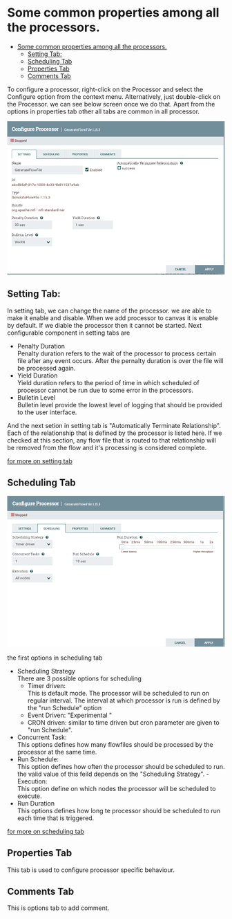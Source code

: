 # Some common properties among all the processors.
- [Some common properties among all the processors.](#some-common-properties-among-all-the-processors)
  - [Setting Tab:](#setting-tab)
  - [Scheduling Tab](#scheduling-tab)
  - [Properties Tab](#properties-tab)
  - [Comments Tab](#comments-tab)


To configure a processor, right-click on the Processor and select the Configure option from the context menu. Alternatively, just double-click on the Processor. we can see below screen once we do that. Apart from the options in properties tab other all tabs are common in all processor.

![configure screen](images/configureScreen.png)

## Setting Tab: 

In setting tab, we can change the name of the processor. we are able to make it enable and disable. When we add processor to canvas it is enable by default. If we diable the processor then it cannot be started. Next configurable component in setting tabs are 
- Penalty Duration <br/>
Penalty duration refers to the wait of the processor to process certain file after any event occurs. After the pernalty duration is over the file will be processed again.
- Yield Duration <br/>
Yield duration refers to the period of time in which scheduled of processor cannot be run due to some error in the processors.
- Bulletin Level <br/>
Bulletin level provide the lowest level of logging that should be provided to the user interface.

And the next setion in setting tab is "Automatically Terminate Relationship". Each of the relationship that is defined by the processor is listed here.  If we checked at this section, any flow file that is routed to that relationship will be removed from the flow and it's processing is considered complete.

[for more on setting tab](https://nifi.apache.org/docs/nifi-docs/html/user-guide.html#settings-tab)


## Scheduling Tab
![scheduling tab](images/SchedulingTab.png)

the first options in scheduling tab 
- Scheduling Strategy <br/>
There are 3 possible options for scheduling 
    - Timer driven: <br/>
     This is default mode. The processor will be scheduled to run on regular interval. The interval at which processor is run is defined by the "run Schedule" option
    - Event Driven: "Experimental "
    - CRON driven: similar to time driven but cron parameter are given to "run Schedule".
- Concurrent Task: <br>
This options defines how many flowfiles should be processed by the processor at the same time.
- Run Schedule: <br>
This option defines how often the processor should be scheduled to run. the valid value of this feild depends on the "Scheduling Strategy".
-Execution: <br>
This option define on which nodes the processor will be scheduled to execute.
- Run Duration <br>
This options defines how long te processor should be scheduled to run each time that is triggered. 


[for more on scheduling tab](https://nifi.apache.org/docs/nifi-docs/html/user-guide.html#scheduling-tab)

## Properties Tab
This tab is used to configure processor specific behaviour. 

## Comments Tab
This is options tab to add comment.
